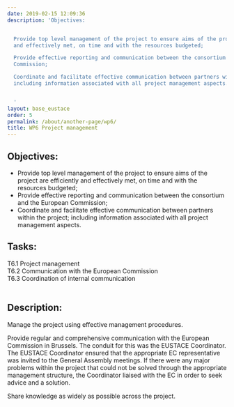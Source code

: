 ```yaml
---
date: 2019-02-15 12:09:36
description: 'Objectives:


  Provide top level management of the project to ensure aims of the project are efficiently
  and effectively met, on time and with the resources budgeted;

  Provide effective reporting and communication between the consortium and the European
  Commission;

  Coordinate and facilitate effective communication between partners within the project;
  including information associated with all project management aspects.


  '
layout: base_eustace
order: 5
permalink: /about/another-page/wp6/
title: WP6 Project management
---
```


<h2><strong>Objectives:</strong></h2>
<ul>
<li>Provide top level management of the project to ensure aims of the project are efficiently and effectively met, on time and with the resources budgeted;</li>
<li>Provide effective reporting and communication between the consortium and the European Commission;</li>
<li>Coordinate and facilitate effective communication between partners within the project; including information associated with all project management aspects.</li>
</ul>
<p></p>
<h2><strong>Tasks:</strong></h2>
<p>T6.1 Project management<br>T6.2 Communication with the European Commission <br>T6.3 Coordination of internal communication<br><br></p>
<h2><strong>Description:</strong></h2>
<p>Manage the project using effective management procedures. </p>
<p>Provide regular and comprehensive communication with the European Commission in Brussels. The conduit for this was the EUSTACE Coordinator. The EUSTACE Coordinator ensured that the appropriate EC representative was invited to the General Assembly meetings. If there were any major problems within the project that could not be solved through the appropriate management structure, the Coordinator liaised with the EC in order to seek advice and a solution.</p>
<p>Share knowledge as widely as possible across the project.</p>
